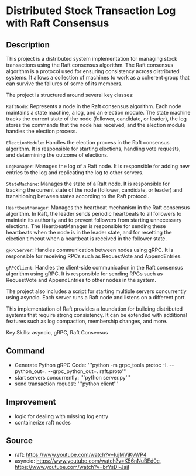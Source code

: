 # Distributed Stock Transaction Log with Raft Consensus

## Description

This project is a distributed system implementation for managing stock transactions using the Raft consensus algorithm. The Raft consensus algorithm is a protocol used for ensuring consistency across distributed systems. It allows a collection of machines to work as a coherent group that can survive the failures of some of its members.

The project is structured around several key classes:

`RaftNode`: Represents a node in the Raft consensus algorithm. Each node maintains a state machine, a log, and an election module. The state machine tracks the current state of the node (follower, candidate, or leader), the log stores the commands that the node has received, and the election module handles the election process.

`ElectionModule`: Handles the election process in the Raft consensus algorithm. It is responsible for starting elections, handling vote requests, and determining the outcome of elections.

`LogManager`: Manages the log of a Raft node. It is responsible for adding new entries to the log and replicating the log to other servers.

`StateMachine`: Manages the state of a Raft node. It is responsible for tracking the current state of the node (follower, candidate, or leader) and transitioning between states according to the Raft protocol.

`HeartbeatManager`: Manages the heartbeat mechanism in the Raft consensus algorithm. In Raft, the leader sends periodic heartbeats to all followers to maintain its authority and to prevent followers from starting unnecessary elections. The HeartbeatManager is responsible for sending these heartbeats when the node is in the leader state, and for resetting the election timeout when a heartbeat is received in the follower state.

`gRPCServer`: Handles communication between nodes using gRPC. It is responsible for receiving RPCs such as RequestVote and AppendEntries.

`gRPCClient`: Handles the client-side communication in the Raft consensus algorithm using gRPC. It is responsible for sending RPCs such as RequestVote and AppendEntries to other nodes in the system. 

The project also includes a script for starting multiple servers concurrently using asyncio. Each server runs a Raft node and listens on a different port.

This implementation of Raft provides a foundation for building distributed systems that require strong consistency. It can be extended with additional features such as log compaction, membership changes, and more.

Key Skills: asyncio, gRPC, Raft Consensus

## Command

- Generate Python gRPC Code: '''python -m grpc_tools.protoc -I. --python_out=. --grpc_python_out=. raft.proto'''
- start servers concurrently: '''python server.py'''
- send transaction request: '''python client'''

## Improvement

- logic for dealing with missing log entry
- containerize raft nodes

## Source

- raft: https://www.youtube.com/watch?v=IujMVjKvWP4
- asyncio: https://www.youtube.com/watch?v=K56nNuBEd0c, https://www.youtube.com/watch?v=brYsDi-JajI
